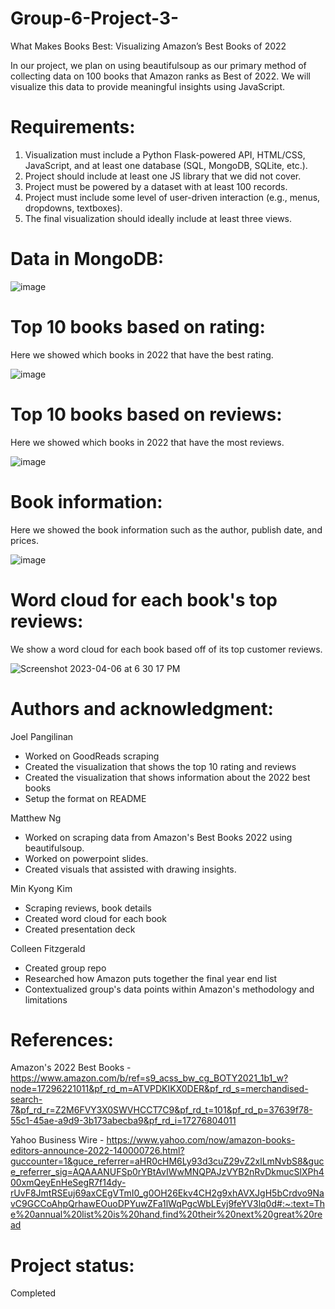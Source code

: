 # Group-6-Project-3-
What Makes Books Best: Visualizing Amazon’s Best Books of 2022

In our project, we plan on using beautifulsoup as our primary method of collecting data on 100 books that Amazon ranks as Best of 2022. We will visualize this data to provide meaningful insights using JavaScript.

# Requirements:
1. Visualization must include a Python Flask-powered API, HTML/CSS, JavaScript, and at least one database (SQL, MongoDB, SQLite, etc.).
2. Project should include at least one JS library that we did not cover.
3. Project must be powered by a dataset with at least 100 records.
4. Project must include some level of user-driven interaction (e.g., menus, dropdowns, textboxes).
5. The final visualization should ideally include at least three views.

# Data in MongoDB:
![image](https://user-images.githubusercontent.com/86619869/230524787-683e406a-8362-4c1d-b952-089881b97fe8.png)


# Top 10 books based on rating:
Here we showed which books in 2022 that have the best rating.

![image](https://user-images.githubusercontent.com/86619869/229671009-3704e8c1-6056-4b18-b9a0-707cddca97aa.png)


# Top 10 books based on reviews:
Here we showed which books in 2022 that have the most reviews.

![image](https://user-images.githubusercontent.com/86619869/229671078-877f69d5-724b-47a3-b20c-a79d2dbfbe74.png)


# Book information:
Here we showed the book information such as the author, publish date, and prices.

![image](https://user-images.githubusercontent.com/86619869/229671159-77e6562b-f455-4ce2-a8cb-f509881ae0e9.png)


# Word cloud for each book's top reviews:
We show a word cloud for each book based off of its top customer reviews.

![Screenshot 2023-04-06 at 6 30 17 PM](https://user-images.githubusercontent.com/119067830/230522153-af3d85b2-129a-41cf-88e3-8633ff16a633.png)


# Authors and acknowledgment:

Joel Pangilinan
* Worked on GoodReads scraping
* Created the visualization that shows the top 10 rating and reviews
* Created the visualization that shows information about the 2022 best books
* Setup the format on README

Matthew Ng
* Worked on scraping data from Amazon's Best Books 2022 using beautifulsoup.
* Worked on powerpoint slides.
* Created visuals that assisted with drawing insights.

Min Kyong Kim
* Scraping reviews, book details
* Created word cloud for each book
* Created presentation deck

Colleen Fitzgerald
* Created group repo
* Researched how Amazon puts together the final year end list
* Contextualized group's data points within Amazon's methodology and limitations

# References:
Amazon's 2022 Best Books - https://www.amazon.com/b/ref=s9_acss_bw_cg_BOTY2021_1b1_w?node=17296221011&pf_rd_m=ATVPDKIKX0DER&pf_rd_s=merchandised-search-7&pf_rd_r=Z2M6FVY3X0SWVHCCT7C9&pf_rd_t=101&pf_rd_p=37639f78-55c1-45ae-a9d9-3b173abecba9&pf_rd_i=17276804011

Yahoo Business Wire - https://www.yahoo.com/now/amazon-books-editors-announce-2022-140000726.html?guccounter=1&guce_referrer=aHR0cHM6Ly93d3cuZ29vZ2xlLmNvbS8&guce_referrer_sig=AQAAANUFSp0rYBtAvIWwMNQPAJzVYB2nRvDkmucSlXPh400xmQeyEnHeSegR7f14dy-rUvF8JmtRSEuj69axCEgVTmI0_g0OH26Ekv4CH2g9xhAVXJgH5bCrdvo9NavC9GCCoAhpQrhawEOuoDPYuwZFa1lWqPgcWbLEvj9feYV3lq0d#:~:text=The%20annual%20list%20is%20hand,find%20their%20next%20great%20read

# Project status:
Completed


